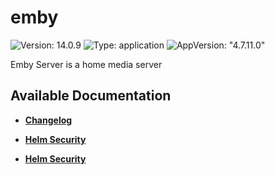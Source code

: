 # emby

![Version: 14.0.9](https://img.shields.io/badge/Version-14.0.9-informational?style=flat-square) ![Type: application](https://img.shields.io/badge/Type-application-informational?style=flat-square) ![AppVersion: "4.7.11.0"](https://img.shields.io/badge/AppVersion-"4.7.11.0"-informational?style=flat-square)

Emby Server is a home media server

## Available Documentation

- [**Changelog**](CHANGELOG)

- [**Helm Security**](container-security)

- [**Helm Security**](helm-security)

